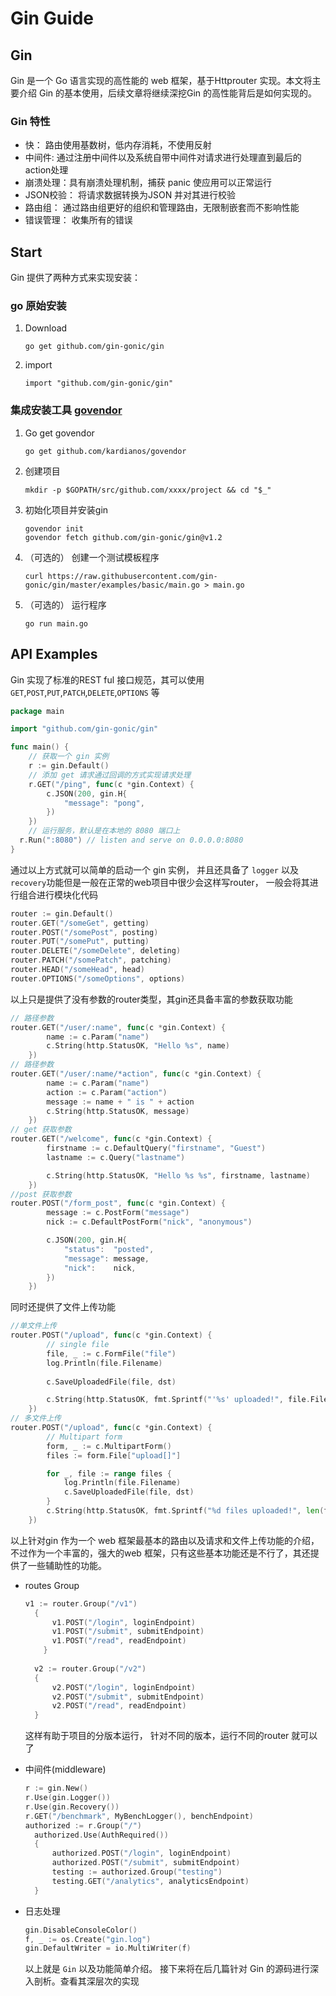 # Gin Guide

## Gin 

Gin 是一个 Go 语言实现的高性能的 web 框架，基于Httprouter 实现。本文将主要介绍 Gin 的基本使用，后续文章将继续深挖Gin 的高性能背后是如何实现的。  

### Gin 特性 

- 快： 路由使用基数树，低内存消耗，不使用反射   
- 中间件: 通过注册中间件以及系统自带中间件对请求进行处理直到最后的action处理  
- 崩溃处理：具有崩溃处理机制，捕获 panic 使应用可以正常运行  
- JSON校验： 将请求数据转换为JSON 并对其进行校验  
- 路由组： 通过路由组更好的组织和管理路由，无限制嵌套而不影响性能  
- 错误管理： 收集所有的错误  

## Start   

Gin 提供了两种方式来实现安装：   

### go 原始安装  

1. Download  

   `go get github.com/gin-gonic/gin`  

2. import  

   `import "github.com/gin-gonic/gin"`  

### 集成安装工具 [govendor](https://github.com/kardianos/govendor)  

1. Go  get govendor  

   `go get github.com/kardianos/govendor`  

2. 创建项目   

   `mkdir -p $GOPATH/src/github.com/xxxx/project && cd "$_"`  

3. 初始化项目并安装gin  

   ```
   govendor init  
   govendor fetch github.com/gin-gonic/gin@v1.2  
   ```

4. （可选的） 创建一个测试模板程序  

   `curl https://raw.githubusercontent.com/gin-gonic/gin/master/examples/basic/main.go > main.go`  

5. （可选的） 运行程序  

   `go run main.go`  

## API Examples   

Gin 实现了标准的REST ful 接口规范，其可以使用`GET`,`POST`,`PUT`,`PATCH`,`DELETE`,`OPTIONS`  等  

```go  
package main

import "github.com/gin-gonic/gin"

func main() {
	// 获取一个 gin 实例  
    r := gin.Default()
  	// 添加 get 请求通过回调的方式实现请求处理  
	r.GET("/ping", func(c *gin.Context) {
		c.JSON(200, gin.H{
			"message": "pong",
		})
	})    
  	// 运行服务，默认是在本地的 8080 端口上   
  r.Run(":8080") // listen and serve on 0.0.0.0:8080
}
```

通过以上方式就可以简单的启动一个 gin 实例， 并且还具备了 `logger` 以及 `recovery`功能但是一般在正常的web项目中很少会这样写router， 一般会将其进行组合进行模块化代码  

```go   
router := gin.Default()    
router.GET("/someGet", getting)
router.POST("/somePost", posting)
router.PUT("/somePut", putting)
router.DELETE("/someDelete", deleting)
router.PATCH("/somePatch", patching)
router.HEAD("/someHead", head)
router.OPTIONS("/someOptions", options)
```

以上只是提供了没有参数的router类型，其gin还具备丰富的参数获取功能  

```go 
// 路径参数
router.GET("/user/:name", func(c *gin.Context) {
		name := c.Param("name")
		c.String(http.StatusOK, "Hello %s", name)
	})
// 路径参数
router.GET("/user/:name/*action", func(c *gin.Context) {
		name := c.Param("name")
		action := c.Param("action")
		message := name + " is " + action
		c.String(http.StatusOK, message)
	})
// get 获取参数
router.GET("/welcome", func(c *gin.Context) {
		firstname := c.DefaultQuery("firstname", "Guest")
		lastname := c.Query("lastname") 

		c.String(http.StatusOK, "Hello %s %s", firstname, lastname)
	})
//post 获取参数
router.POST("/form_post", func(c *gin.Context) {
		message := c.PostForm("message")
		nick := c.DefaultPostForm("nick", "anonymous")

		c.JSON(200, gin.H{
			"status":  "posted",
			"message": message,
			"nick":    nick,
		})
	})
```

同时还提供了文件上传功能   

```go   
//单文件上传
router.POST("/upload", func(c *gin.Context) {
		// single file
		file, _ := c.FormFile("file")
        log.Println(file.Filename)
        
		c.SaveUploadedFile(file, dst)

		c.String(http.StatusOK, fmt.Sprintf("'%s' uploaded!", file.Filename))
	})
// 多文件上传
router.POST("/upload", func(c *gin.Context) {
		// Multipart form
		form, _ := c.MultipartForm()
		files := form.File["upload[]"]

		for _, file := range files {
			log.Println(file.Filename)
			c.SaveUploadedFile(file, dst)
		}
		c.String(http.StatusOK, fmt.Sprintf("%d files uploaded!", len(files)))
	})
```

以上针对gin 作为一个 web 框架最基本的路由以及请求和文件上传功能的介绍，不过作为一个丰富的，强大的web 框架，只有这些基本功能还是不行了，其还提供了一些辅助性的功能。

- routes Group  

  ```go  
  v1 := router.Group("/v1")
  	{
  		v1.POST("/login", loginEndpoint)
  		v1.POST("/submit", submitEndpoint)
  		v1.POST("/read", readEndpoint)
      }
      
  	v2 := router.Group("/v2")
  	{
  		v2.POST("/login", loginEndpoint)
  		v2.POST("/submit", submitEndpoint)
  		v2.POST("/read", readEndpoint)
  	}
  ```

  这样有助于项目的分版本运行， 针对不同的版本，运行不同的router 就可以了  

- 中间件(middleware)  

  ```go  
  r := gin.New()
  r.Use(gin.Logger())
  r.Use(gin.Recovery())
  r.GET("/benchmark", MyBenchLogger(), benchEndpoint)
  authorized := r.Group("/")
  	authorized.Use(AuthRequired())
  	{
  		authorized.POST("/login", loginEndpoint)
  		authorized.POST("/submit", submitEndpoint)
  		testing := authorized.Group("testing")
  		testing.GET("/analytics", analyticsEndpoint)
  	}
  
  ```

- 日志处理  

  ```go  
  gin.DisableConsoleColor()
  f, _ := os.Create("gin.log")
  gin.DefaultWriter = io.MultiWriter(f)
  ```

  以上就是 `Gin` 以及功能简单介绍。 接下来将在后几篇针对 Gin 的源码进行深入剖析。查看其深层次的实现   

  ​





 





